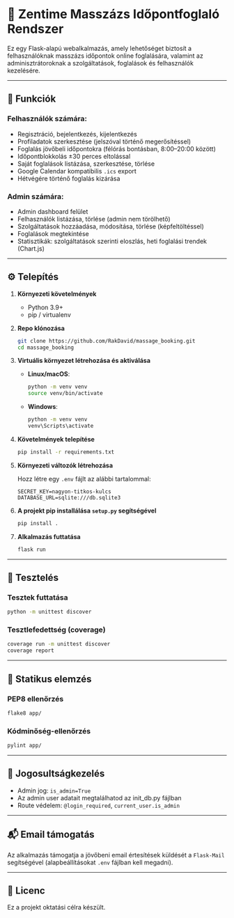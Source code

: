 # 💆 Zentime Masszázs Időpontfoglaló Rendszer

Ez egy Flask-alapú webalkalmazás, amely lehetőséget biztosít a felhasználóknak masszázs időpontok online foglalására, valamint az adminisztrátoroknak a szolgáltatások, foglalások és felhasználók kezelésére.

---

## 🧩 Funkciók

### Felhasználók számára:
- Regisztráció, bejelentkezés, kijelentkezés
- Profiladatok szerkesztése (jelszóval történő megerősítéssel)
- Foglalás jövőbeli időpontokra (félórás bontásban, 8:00–20:00 között)
- Időpontblokkolás ±30 perces eltolással
- Saját foglalások listázása, szerkesztése, törlése
- Google Calendar kompatibilis `.ics` export
- Hétvégére történő foglalás kizárása

### Admin számára:
- Admin dashboard felület
- Felhasználók listázása, törlése (admin nem törölhető)
- Szolgáltatások hozzáadása, módosítása, törlése (képfeltöltéssel)
- Foglalások megtekintése
- Statisztikák: szolgáltatások szerinti eloszlás, heti foglalási trendek (Chart.js)

---

## ⚙️ Telepítés

1. **Környezeti követelmények**
    - Python 3.9+
    - pip / virtualenv

2. **Repo klónozása**

    ```bash
    git clone https://github.com/RakDavid/massage_booking.git
    cd massage_booking
    ```

3. **Virtuális környezet létrehozása és aktiválása**

    - **Linux/macOS**:

        ```bash
        python -m venv venv
        source venv/bin/activate
        ```

    - **Windows**:

        ```bash
        python -m venv venv
        venv\Scripts\activate
        ```

4. **Követelmények telepítése**

    ```bash
    pip install -r requirements.txt
    ```

5. **Környezeti változók létrehozása**

    Hozz létre egy `.env` fájlt az alábbi tartalommal:

    ```
    SECRET_KEY=nagyon-titkos-kulcs
    DATABASE_URL=sqlite:///db.sqlite3
    ```

6. **A projekt pip installálása `setup.py` segítségével**

    ```bash
    pip install .
    ```

7. **Alkalmazás futtatása**

    ```bash
    flask run
    ```

---

## 🧪 Tesztelés

### Tesztek futtatása

```bash
python -m unittest discover
```

### Tesztlefedettség (coverage)

```bash
coverage run -m unittest discover
coverage report
```

---

## 🧼 Statikus elemzés

### PEP8 ellenőrzés

```bash
flake8 app/
```

### Kódminőség-ellenőrzés

```bash
pylint app/
```

---

## 🔐 Jogosultságkezelés

- Admin jog: `is_admin=True`
- Az admin user adatait megtalálhatod az init_db.py fájlban
- Route védelem: `@login_required`, `current_user.is_admin`

---

## 📬 Email támogatás

Az alkalmazás támogatja a jövőbeni email értesítések küldését a `Flask-Mail` segítségével (alapbeállításokat `.env` fájlban kell megadni).

---

## 📃 Licenc

Ez a projekt oktatási célra készült.
